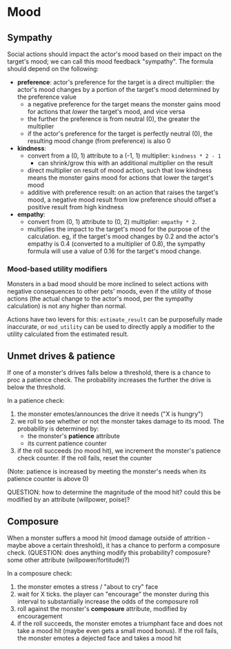 # Mood

## Sympathy

Social actions should impact the actor's mood based on their impact on the target's mood; we can call this mood feedback "sympathy".  The formula should depend on the following:

- **preference**: actor's preference for the target is a direct multiplier: the actor's mood changes by a portion of the target's mood determined by the preference value
  - a negative preference for the target means the monster gains mood for actions that _lower_ the target's mood, and vice versa
  - the further the preference is from neutral (0), the greater the multiplier
  - if the actor's preference for the target is perfectly neutral (0), the resulting mood change (from preference) is also 0
- **kindness**:
  - convert from a (0, 1) attribute to a (-1, 1) multiplier: `kindness * 2 - 1`
    - can shrink/grow this with an additional multiplier on the result
  - direct multiplier on result of mood action, such that low kindness means the monster gains mood for actions that lower the target's mood
  - additive with preference result: on an action that raises the target's mood, a negative mood result from low preference should offset a positive result from high kindness
- **empathy**:
  - convert from (0, 1) attribute to (0, 2) multiplier: `empathy * 2`.
  - multiplies the impact to the target's mood for the purpose of the calculation. eg, if the target's mood changes by 0.2 and the actor's empathy is 0.4 (converted to a multiplier of 0.8), the sympathy formula will use a value of 0.16 for the target's mood change.

### Mood-based utility modifiers

Monsters in a bad mood should be more inclined to select actions with negative consequences to other pets' moods, even if the utility of those actions (the actual change to the actor's mood, per the sympathy calculation) is not any higher than normal.

Actions have two levers for this: `estimate_result` can be purposefully made inaccurate, or `mod_utility` can be used to directly apply a modifier to the utility calculated from the estimated result.


## Unmet drives & patience

If one of a monster's drives falls below a threshold, there is a chance to proc a patience check. The probability increases the further the drive is below the threshold.

In a patience check:
1. the monster emotes/announces the drive it needs ("X is hungry")
2. we roll to see whether or not the monster takes damage to its mood. The probability is determined by:
   * the monster's **patience** attribute
   * its current patience counter
3. if the roll succeeds (no mood hit), we increment the monster's patience check counter.  If the roll fails, reset the counter

(Note: patience is increased by meeting the monster's needs when its patience counter is above 0)

QUESTION: how to determine the magnitude of the mood hit? could this be modified by an attribute (willpower, poise)?

## Composure

When a monster suffers a mood hit (mood damage outside of attrition - maybe above a certain threshold), it has a chance to perform a composure check. (QUESTION: does anything modify this probability? composure? some other attribute (willpower/fortitude)?)

In a composure check:
1. the monster emotes a stress / "about to cry" face
2. wait for X ticks. the player can "encourage" the monster during this interval to substantially increase the odds of the composure roll
3. roll against the monster's **composure** attribute, modified by encouragement
4. if the roll succeeds, the monster emotes a triumphant face and does not take a mood hit (maybe even gets a small mood bonus).  If the roll fails, the monster emotes a dejected face and takes a mood hit
